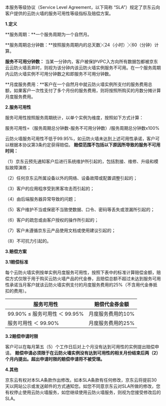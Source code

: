 本服务等级协议（Service Level Agreement，以下简称 “SLA”）规定了京东云向客户提供的云防火墙的服务可用性等级指标及赔偿方案。

**1.定义**

**服务周期：**一个服务周期为一个自然月。

**服务周期总分钟数：**按照服务周期内的总天数╳24（小时）╳60（分钟）计算。

**服务不可用分钟数：** 当某一分钟内，客户被保护VPC入方向所有数据包都被京东云云防火墙丢弃时，则视为该分钟内该云防火墙实例服务不可用。在一个服务周期内云防火墙实例不可用分钟数之和即服务不可用分钟数。

**月度服务费用：**客户在一个自然月中就云防火墙实例所支付的服务费用总额，如果客户一次性支付了多个月份的服务费用，则将按照所购买的月数分摊计算月度服务费用。 

**2.服务可用性**

服务可用性按照服务周期统计，以单个实例为维度，按照如下方式计算：

服务可用性=（服务周期总分钟数-服务不可用分钟数）/服务周期总分钟数x100%

云防火墙服务可用性不低于99.95%，如云防火墙未达到上述可用性承诺，客户可以根据本协议第3条约定获得赔偿。 **赔偿范围不包括以下原因所导致的服务不可用时间：**

（1）京东云预先通知客户后进行系统维护所引起的，包括割接、维修、升级和模拟故障演练；

（2）任何京东云所属设备以外的网络、设备故障或配置调整引起的；

（3）客户的应用程序受到黑客攻击而引起的；

（4）由后端服务器异常导致的问题；

（5）客户维护不当或保密不当致使数据、口令、密码等丢失或泄漏所引起的；

（6）客户的疏忽或由客户授权的操作所引起的；

（7）客户未遵循京东云产品使用文档或使用建议引起的；

（8）不可抗力引起的。

 

**3.赔偿方案**

**3.1赔偿标准**

每个云防火墙实例按单实例月度服务可用性，按照下表中的标准计算赔偿金额，赔偿方式仅限于用于购买云防火墙产品的代金券，且赔偿总额不超过未达到服务可用性承诺当月客户就该云防火墙实例支付的月度服务费用的25%（不含用代金券抵扣的费用）。

 

| **服务可用性**                | **赔偿代金券金额** |
| ----------------------------- | ------------------ |
| 99.90% ≤ 服务可用性 ＜ 99.95% | 月度服务费用的10%  |
| 服务可用性 ＜ 99.90%          | 月度服务费用的25%  |

 

**3.2赔偿申请时限**

客户可以在每月第五（5）个工作日后对上个月没有达到可用性的实例提出赔偿申请。 **赔偿申请必须限于在云防火墙实例没有达到可用性的相关月份结束后两（2）个月内提出。超出申请时限的赔偿申请将不被受理。**

 

**4.其他**

京东云有权对本SLA条款作出修改。如本SLA条款有任何修改，京东云将提前30天以网站公示或发送邮件的方式通知您。如您不同意京东云对SLA所做的修改，您有权停止使用云防火墙服务，如您继续使用云防火墙服务，则视为您接受修改后的SLA。